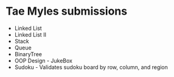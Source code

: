 # Tae Myles submissions
* Linked List
* Linked List II
* Stack
* Queue
* BinaryTree
* OOP Design - JukeBox
* Sudoku - Validates sudoku board by row, column, and region